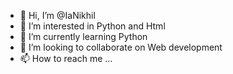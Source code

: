 - 👋 Hi, I’m @IaNikhil
- 👀 I’m interested in Python and Html
- 🌱 I’m currently learning Python
- 💞️ I’m looking to collaborate on Web development
- 📫 How to reach me ...

<!---
IaNikhil/IaNikhil is a ✨ special ✨ repository because its `README.md` (this file) appears on your GitHub profile.
You can click the Preview link to take a look at your changes.
--->
